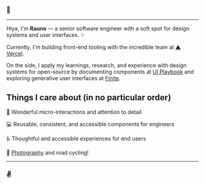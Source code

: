 ### 👋

<hr />

Hiya, I'm **Rauno** — a senior software engineer with a soft spot for design systems and user interfaces. ✨

Currently, I'm building front-end tooling with the incredible team at [▲ Vercel](https://vercel.com).

On the side, I apply my learnings, research, and experience with design systems for open-source by documenting components at [UI Playbook](http://uiplaybook.dev/) and exploring generative user interfaces at [Finite](https://finite.studio).

## Things I care about (in no particular order)

🎉 Wonderful micro-interactions and attention to detail

💻 Reusable, consistent, and accessible components for engineers

♿️ Thoughtful and accessible experiences for end users

📸 [Photography](https://500px.com/rauno) and road cycling!

<hr />

### ✌️
